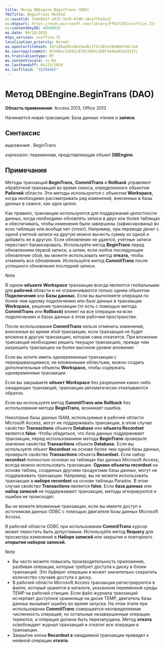 ```yaml
---
title: Метод DBEngine.BeginTrans (DAO)
TOCTitle: BeginTrans Method
ms:assetid: fdde662f-2472-3af6-67d6-c8ca7fb1dca7
ms:mtpsurl: https://msdn.microsoft.com/library/Ff837255(v=office.15)
ms:contentKeyID: 48548925
ms.date: 09/18/2015
mtps_version: v=office.15
localization_priority: Normal
ms.openlocfilehash: 5672d9a202c6615e4bc1f5c367e3910887ddc7a8
ms.sourcegitcommit: 8fe462c32b91c87911942c188f3445e85a54137c
ms.translationtype: MT
ms.contentlocale: ru-RU
ms.lasthandoff: 04/23/2019
ms.locfileid: "32294402"
---
```

# <a name="dbenginebegintrans-method-dao"></a>Метод DBEngine.BeginTrans (DAO)


**Область применения**: Access 2013, Office 2013

Начинается новая транзакция. База данных чтения и **записи**.

## <a name="syntax"></a>Синтаксис

*выражения* . BeginTrans

*expression*: переменная, представляющая объект **DBEngine**.

## <a name="remarks"></a>Примечания

Методы транзакций **BeginTrans,** **CommitTrans** и **Rollback** управляют обработкой транзакций во время сеанса, определенного объектом **Рабочей** области. Эти методы используются с объектом **Workspace,** когда необходимо рассматривать ряд изменений, внесенных в базы данных в сеансе, как одно целое.

Как правило, транзакции используются для поддержания целостности данных, когда необходимо обновлять записи в двух или более таблицах и обеспечивать, чтобы изменения были завершены (зафиксированы) во всех таблицах или вообще нет (откат). Например, при переводе денег с одной учетной записи на другую можно вычесть сумму из одной и добавить ее в другую. Если обновление не удается, учетные записи перестают балансировать. Используйте метод **BeginTrans** перед обновлением первой записи, а затем, если любое последующее обновление сбой, вы можете использовать метод **отката,** чтобы отменить все обновления. Используйте метод **CommitTrans** после успешного обновления последней записи.

> [!NOTE]
> В одном **объекте Workspace** транзакции всегда являются глобальными для **рабочей** области и не ограничиваются только одним объектом **Подключения** или **Базы данных.** Если вы выполняете операции по более чем одному подключению или базе данных в транзакции **Workspace,** решение транзакции (то есть с помощью метода **CommitTrans** или **Rollback)** влияет на все операции на всех подключениях и базах данных в этом рабочем пространстве.

После использования **CommitTrans** нельзя отменить изменения, внесенные во время этой транзакции, если транзакция не будет вложена в другую транзакцию, которая сама откатится. При вложении транзакций необходимо решить текущую транзакцию, прежде чем разрешить транзакцию на более высоком уровне вложения.

Если вы хотите иметь одновременные транзакции с перекрывающимися, не вложенными областьми, можно создать дополнительные объекты **Workspace,** чтобы содержать одновременные транзакции.

Если вы закрываете **объект Workspace** без разрешения каких-либо ожидающих транзакций, транзакции автоматически откатываются обратно.

Если вы используете метод **CommitTrans или** **Rollback** без использования метода **BeginTrans,** возникает ошибка.

Некоторые базы данных ISAM, используемые в рабочей области Microsoft Access, могут не поддерживать транзакции, в этом случае свойство **Transactions** объекта **Database** или **объекта Recordset** является **false**. Чтобы убедиться, что база данных поддерживает транзакции, перед использованием метода **BeginTrans** проверьте значение свойства **Transactions** объекта **Database.** Если вы используете объект **Recordset** на основе более чем одной базы данных, проверьте свойство **Transactions** объекта **Recordset.** Если набор **recordset** полностью основан на таблицах баз данных Microsoft Access, всегда можно использовать транзакции. **Однако объекты recordset** на основе таблиц, созданных другими продуктами базы данных, могут не поддерживать транзакции. Например, вы не можете использовать транзакции в **наборе recordset** на основе таблицы Paradox. В этом случае свойство **Transactions** является **false**. Если **база данных** или **набор записей** не поддерживают транзакции, методы игнорируются и ошибки не происходят.

Вы не можете вложенные транзакции, если вы имеете доступ к источникам данных ODBC с помощью двигателя базы данных Microsoft Access.

В рабочей области ODBC при использовании **CommitTrans** курсор может перестать быть допустимым. Используйте метод **Requery** для просмотра изменений в **Наборе записей** или закрытия и повторного **открытия наборов записей.**

> [!NOTE]
> - Вы часто можете повысить производительность приложения, разбивая операции, которые требуют доступа к диску в блоки транзакций. Это буферит операции и может значительно сократить количество случаев доступа к диску.
> - В рабочей области Microsoft Access транзакции регистрируются в файле, который хранится в каталоге, указанном переменной среды TEMP на рабочей станции. Если файл журнала транзакций исчерпает доступное хранилище на диске TEMP, двигатель базы данных вызывает ошибку во время запуска. На этом этапе при использовании **CommitTrans** совершается неопределяемая численность операций, но остальные незавершенные операции теряются, и операция должна быть перезапущена. Метод **отката** освобождает журнал транзакций и откатит все операции в транзакции.
> - Закрытие клона **Recordset в** ожидаемой транзакции приведет к неявной операции **отката.**


